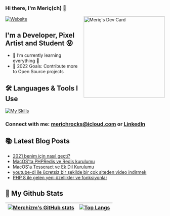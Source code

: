 ### Hi there, I'm Meriç(ch) 👋 

<a href="https://app.daily.dev/merchizm">
<img src="https://api.daily.dev/devcards/0abb0fa332624a99846abd5a22256f31.png?r=0aw" width="256" align="right" alt="Meriç's Dev Card"/>
</a>

[![Website](https://img.shields.io/website?label=merchizm.github.io&style=for-the-badge&url=https%3A%2F%2Fcodestackr.com)](https://merchizm.github.io)

## I'm a Developer, Pixel Artist and Student 😝

- 🌱 I’m currently learning everything 🥸
- 🥅 2022 Goals: Contribute more to Open Source projects

## 🛠 Languages & Tools I Use 
[![My Skills](https://skillicons.dev/icons?i=js,php,py,mongodb,mysql,nodejs,ts,vue,vscode,regex,redis,md,jquery,git,html,sass,bots,bash&perline=8)](https://skillicons.dev)

### Connect with me: [merichrocks@icloud.com](mailto:merichrocks@icloud.com) or [LinkedIn](https://www.linkedin.com/in/enes-kayalar-88b3851b6/)

## 📚 Latest Blog Posts
<!-- BLOG-POST-LIST:START -->
- [2021 benim için nasıl geçti?](https://merchizm.github.io/2021-benim-icin-nasil-gecti)
- [MacOS&#39;ta PHPRedis ve Redis kurulumu](https://merchizm.github.io/macos-phpredis-ve-redis-kurulumu)
- [MacOS&#39;a Tesseract ve Ek Dil Kurulumu](https://merchizm.github.io/tesseract-kurulumu-macos)
- [youtube-dl ile ücretsiz bir şekilde bir çok siteden video indirmek](https://merchizm.github.io/youtube-dl-ile-ucretsiz-bir-sekilde-bir-cok-siteden-video-indirmek)
- [PHP 8 ile gelen yeni özellikler ve fonksiyonlar](https://merchizm.github.io/php-sekiz-ile-neler-geldi)
<!-- BLOG-POST-LIST:END -->

## 🗿 My Github Stats
| [![Merchizm's GitHub stats](https://github-readme-stats.vercel.app/api?username=merchizm&icons=true&include_all_commits=true&theme=tokyonight&border_radius=7&hide_border=true)](https://github.com/anuraghazra/github-readme-stats) | [![Top Langs](https://github-readme-stats.vercel.app/api/top-langs/?username=merchizm&layout=compact&theme=tokyonight&border_radius=7&hide_border=true)](https://github.com/anuraghazra/github-readme-stats) |
| ------------- | ------------- |
